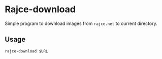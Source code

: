 # Rajce-download
Simple program to download images from `rajce.net` to current directory.

## Usage
```
rajce-download $URL
```